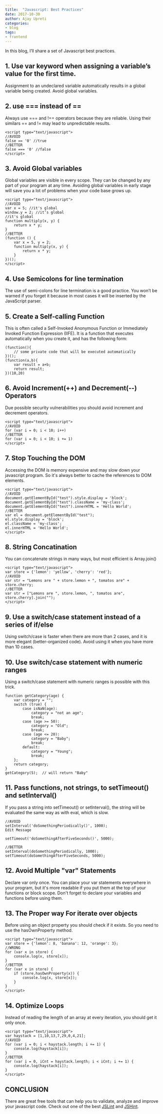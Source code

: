 ```yaml
---
title:  "Javascript: Best Practices"
date: 2017-10-30
author: Ajay Upreti
categories:
- blog
tags:
- frontend
---
```



In this blog, I’ll share a set of Javascript best practices.

## 1. Use var keyword when assigning a variable’s value for the first time.
Assignment to an undeclared variable automatically results in a global variable being created. Avoid global variables.

## 2. use === instead of ==
Always use === and !== operators because they are reliable. Using their similars == and != may lead to unpredictable results.
```
<script type="text/javascript">
//AVOID
false == '0' //true
//BETTER
false === '0' //false
</script>
```
## 3. Avoid Global variables
Global variables are visible in every scope. They can be changed by any part of your program at any time. Avoiding global variables in early stage will save you a lot of problems when your code base grows up.
```
<script type="text/javascript">
//AVOID
var x = 5; //it's global
window.y = 2; //it's global
//it's global
function multiply(x, y) {
    return x * y;
}
//BETTER
(function () {
    var x = 5, y = 2;
    function multiply(x, y) {
        return x * y;
    }
})();
</script>
```

## 4. Use Semicolons for line termination
The use of semi-colons for line termination is a good practice. You won’t be warned if you forget it because in most cases it will be inserted by the JavaScript parser.

## 5. Create a Self-calling Function

This is often called a Self-Invoked Anonymous Function or Immediately Invoked Function Expression (IIFE). It is a function that executes automatically when you create it, and has the following form:
```
(function(){
    // some private code that will be executed automatically
})();  
(function(a,b){
    var result = a+b;
    return result;
})(10,20)
```

## 6. Avoid Increment(++) and Decrement(--) Operators

Due possible security vulnerabilities you should avoid increment and decrement operators.
```
<script type="text/javascript">
//AVOID
for (var i = 0; i < 10; i++)
//BETTER
for (var i = 0; i < 10; i += 1)
</script>
```

## 7. Stop Touching the DOM
Accessing the DOM is memory expensive and may slow down your javascript program. So it's always better to cache the references to DOM elements.
```
<script type="text/javascript">
//AVOID
document.getElementById("test").style.display = 'block';
document.getElementById("test").className = 'my-class';
document.getElementById("test").innerHTML = 'Hello World';
//BETTER
var el = document.getElementById("test");
el.style.display = 'block';
el.className = 'my-class';
el.innerHTML = 'Hello World';
</script>
```

## 8. String Concatination
You can concatenate strings in many ways, but most efficient is Array.join()
```
<script type="text/javascript">
var store = {'lemon': 'yellow', 'cherry': 'red'};
//AVOID
var str = "Lemons are " + store.lemon + ", tomatos are" + store.cherry;
//BETTER
var str = ["Lemons are ", store.lemon, ", tomatos are", store.cherry].join("");
</script>
```


## 9. Use a switch/case statement instead of a series of if/else

Using switch/case is faster when there are more than 2 cases, and it is more elegant (better-organized code). Avoid using it when you have more than 10 cases.

## 10. Use switch/case statement with numeric ranges

Using a switch/case statement with numeric ranges is possible with this trick.
```
function getCategory(age) {  
    var category = "";  
    switch (true) {  
        case isNaN(age):  
            category = "not an age";  
            break;  
        case (age >= 50):  
            category = "Old";  
            break;  
        case (age <= 20):  
            category = "Baby";  
            break;  
        default:  
            category = "Young";  
            break;  
    };  
    return category;  
}  
getCategory(5);  // will return "Baby"
```

## 11. Pass functions, not strings, to setTimeout() and setInterval()
If you pass a string into setTimeout() or setInterval(), the string will be evaluated the same way as with eval, which is slow.
```
//AVOID
setInterval('doSomethingPeriodically()', 1000);   
Edit Message

setTimeout('doSomethingAfterFiveSeconds()', 5000);

//BETTER
setInterval(doSomethingPeriodically, 1000);  
setTimeout(doSomethingAfterFiveSeconds, 5000);
````


## 12. Avoid Multiple "var" Statements
Declare var only once. You can place your var statements everywhere in your program, but it's more readable if you put them at the top of your functions or block scope. Don't forget to declare your variables and functions before using them.


## 13. The Proper way For iterate over objects

Before using an object property you should check if it exists. So you need to use the hasOwnProperty method.
```
<script type="text/javascript">
var store = {'lemon': 8, 'banana': 12, 'orange': 3};
//WRONG
for (var x in store) {
    console.log(x, store[x]);
}
//BETTER
for (var x in store) {
    if (store.hasOwnProperty(x)) {
        console.log(x, store[x]);
    }
}
</script>
```

## 14. Optimize Loops
Instead of reading the length of an array at every iteration, you should get it only once.
```
<script type="text/javascript">
var haystack = [1,10,13,7,29,0,4,21];
//AVOID
for (var i = 0; i < haystack.length; i += 1) {
    console.log(haystack[i]);
}
//BETTER
for (var i = 0, iCnt = haystack.length; i < iCnt; i += 1) {
    console.log(haystack[i]);
}
</script>
```

## CONCLUSION
There are great free tools that can help you to validate, analyze and improve your javascript code. Check out one of the best [JSLint](http://www.jslint.com/) and [JSHint](http://jshint.com/). 
